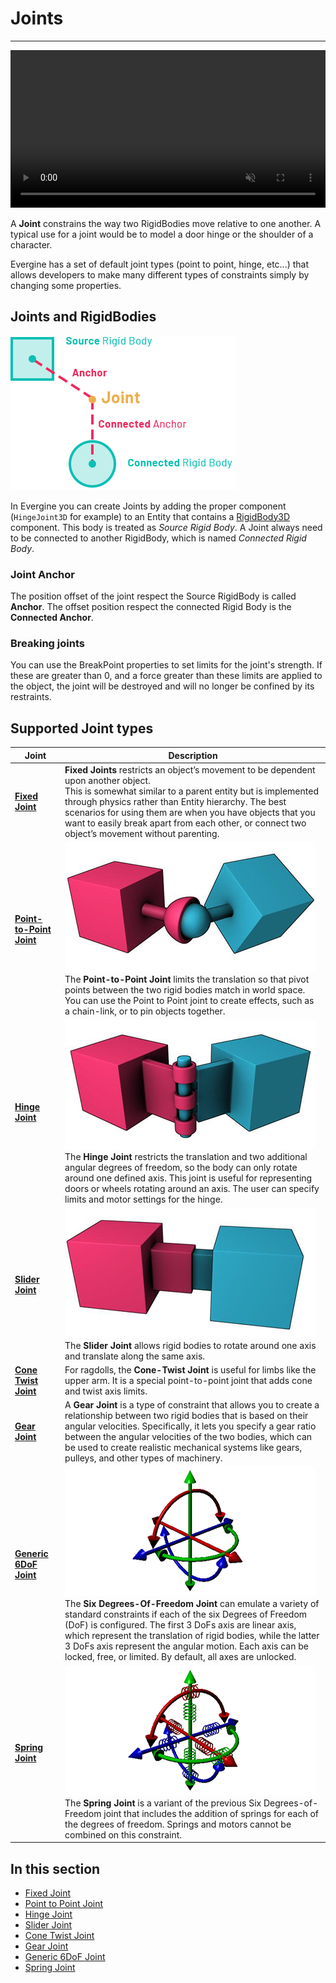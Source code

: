 # Joints
---

<video autoplay loop muted width="100%" height="auto">
  <source src="images/joints.mp4" type="video/mp4">
</video>

A **Joint** constrains the way two RigidBodies move relative to one another. A typical use for a joint would be to model a door hinge or the shoulder of a character.

Evergine has a set of default joint types (point to point, hinge, etc...) that allows developers to make many different types of constraints simply by changing some properties.

## Joints and RigidBodies

![Joints](images/joints.png)

In Evergine you can create Joints by adding the proper component (`HingeJoint3D` for example) to an Entity that contains a [RigidBody3D](../physics_bodies/rigid_bodies.md) component. This body is treated as *Source Rigid Body*. A Joint always need to be connected to another RigidBody, which is named *Connected Rigid Body*.

### Joint Anchor

The position offset of the joint respect the Source RigidBody is called **Anchor**. The offset position respect the connected Rigid Body is the **Connected Anchor**.

### Breaking joints

You can use the BreakPoint properties to set limits for the joint's strength. If these are greater than 0, and a force greater than these limits are applied to the object, the joint will be destroyed and will no longer be confined by its restraints.

## Supported Joint types

| Joint | Description |
| --- | --- |
| **[Fixed Joint](fixed_joint.md)** | **Fixed Joints** restricts an object’s movement to be dependent upon another object. <br/>This is somewhat similar to a parent entity but is implemented through physics rather than Entity hierarchy. The best scenarios for using them are when you have objects that you want to easily break apart from each other, or connect two object’s movement without parenting. |
| **[Point-to-Point Joint](point_to_point_joint.md)** | ![Point to Point](images/point2pointJoint.png)<br/>The **Point-to-Point Joint** limits the translation so that pivot points between the two rigid bodies match in world space. You can use the Point to Point joint to create effects, such as a chain-link, or to pin objects together. |
| **[Hinge Joint](hinge_joint.md)** | ![Hinge](images/HingeJoint.png)<br/>The **Hinge Joint** restricts the translation and two additional angular degrees of freedom, so the body can only rotate around one defined axis. This joint is useful for representing doors or wheels rotating around an axis. The user can specify limits and motor settings for the hinge. |
| **[Slider Joint](slider_joint.md)** | ![Slider](images/SliderJoint.png)<br/>The **Slider Joint** allows rigid bodies to rotate around one axis and translate along the same axis. |
| **[Cone Twist Joint](cone_twist_joint.md)** | For ragdolls, the **Cone-Twist Joint** is useful for limbs like the upper arm. It is a special point-to-point joint that adds cone and twist axis limits. |
| **[Gear Joint](gear_joint.md)** | A **Gear Joint** is a type of constraint that allows you to create a relationship between two rigid bodies that is based on their angular velocities. Specifically, it lets you specify a gear ratio between the angular velocities of the two bodies, which can be used to create realistic mechanical systems like gears, pulleys, and other types of machinery. |
| **[Generic 6DoF Joint](generic_6dof_joint.md)** | ![6DoF](images/6dofJoint.png)<br/>The **Six Degrees-Of-Freedom Joint** can emulate a variety of standard constraints if each of the six Degrees of Freedom (DoF) is configured. The first 3 DoFs axis are linear axis, which represent the translation of rigid bodies, while the latter 3 DoFs axis represent the angular motion. Each axis can be locked, free, or limited. By default, all axes are unlocked. |
| **[Spring Joint](spring_joint.md)** | ![6DoF](images/SpringJoint.png)<br/>The **Spring Joint** is a variant of the previous Six Degrees-of-Freedom joint that includes the addition of springs for each of the degrees of freedom. Springs and motors cannot be combined on this constraint. |

## In this section
* [Fixed Joint](fixed_joint.md)
* [Point to Point Joint](point_to_point_joint.md)
* [Hinge Joint](hinge_joint.md)
* [Slider Joint](slider_joint.md)
* [Cone Twist Joint](cone_twist_joint.md)
* [Gear Joint](gear_joint.md)
* [Generic 6DoF Joint](generic_6dof_joint.md)
* [Spring Joint](spring_joint.md)